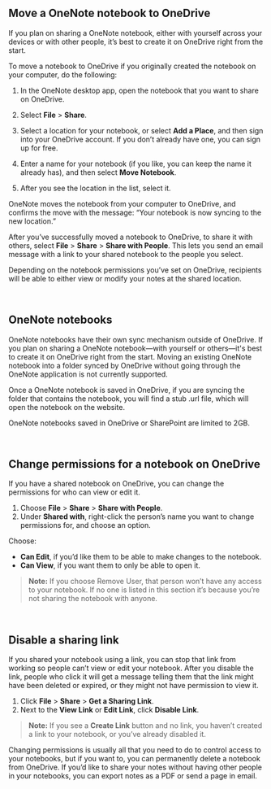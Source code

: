 


## Move a OneNote notebook to OneDrive

If you plan on sharing a OneNote notebook, either with yourself across your devices or with other people, it’s best to create it on OneDrive right from the start.

To move a notebook to OneDrive if you originally created the notebook on your computer, do the following:

1. In the OneNote desktop app, open the notebook that you want to share on OneDrive.

1. Select **File** > **Share**.

1. Select a location for your notebook, or select **Add a Place**, and then sign into your OneDrive account. If you don’t already have one, you can sign up for free.

1. Enter a name for your notebook (if you like, you can keep the name it already has), and then select **Move Notebook**.

1. After you see the location in the list, select it.

OneNote moves the notebook from your computer to OneDrive, and confirms the move with the message: “Your notebook is now syncing to the new location.”

After you’ve successfully moved a notebook to OneDrive, to share it with others, select **File** > **Share** > **Share with People**. This lets you send an email message with a link to your shared notebook to the people you select.

Depending on the notebook permissions you’ve set on OneDrive, recipients will be able to either view or modify your notes at the shared location.

<br/>

## OneNote notebooks 

OneNote notebooks have their own sync mechanism outside of OneDrive. If you plan on sharing a OneNote notebook—with yourself or others—it's best to create it on OneDrive right from the start. Moving an existing OneNote notebook into a folder synced by OneDrive without going through the OneNote application is not currently supported.

Once a OneNote notebook is saved in OneDrive, if you are syncing the folder that contains the notebook, you will find a stub .url file, which will open the notebook on the website.

OneNote notebooks saved in OneDrive or SharePoint are limited to 2GB.


<br/>

## Change permissions for a notebook on OneDrive
If you have a shared notebook on OneDrive, you can change the permissions for who can view or edit it.

1. Choose **File** > **Share** > **Share with People**.
1. Under **Shared with**, right-click the person’s name you want to change permissions for, and choose an option.

Choose:
- **Can Edit**, if you’d like them to be able to make changes to the notebook.
- **Can View**, if you want them to only be able to open it.

> **Note:**  If you choose Remove User, that person won’t have any access to your notebook. If no one is listed in this section it’s because you’re not sharing the notebook with anyone.

<br/>

## Disable a sharing link

If you shared your notebook using a link, you can stop that link from working so people can’t view or edit your notebook. After you disable the link, people who click it will get a message telling them that the link might have been deleted or expired, or they might not have permission to view it.

1. Click **File** > **Share** > **Get a Sharing Link**.
2. Next to the **View Link** or **Edit Link**, click **Disable Link**.

> **Note:** If you see a **Create Link** button and no link, you haven’t created a link to your notebook, or you’ve already disabled it.

Changing permissions is usually all that you need to do to control access to your notebooks, but if you want to, you can permanently delete a notebook from OneDrive. If you’d like to share your notes without having other people in your notebooks, you can export notes as a PDF or send a page in email.